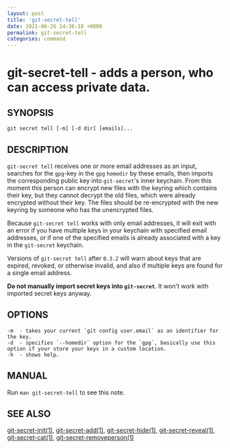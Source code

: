 ```yaml
---
layout: post
title: 'git-secret-tell'
date: 2021-06-26 14:36:18 +0000
permalink: git-secret-tell
categories: command
---
```

git-secret-tell - adds a person, who can access private data.
===============================================================

## SYNOPSIS

    git secret tell [-m] [-d dir] [emails]...


## DESCRIPTION
`git-secret tell` receives one or more email addresses as an input, searches for the `gpg`-key in the `gpg`
`homedir` by these emails, then imports the corresponding public key into `git-secret`'s inner keychain.
From this moment this person can encrypt new files with the keyring which contains their key,
but they cannot decrypt the old files, which were already encrypted without their key.
The files should be re-encrypted with the new keyring by someone who has the unencrypted files.

Because `git-secret tell` works with only email addresses, it will exit with an error if you have
multiple keys in your keychain with specified email addresses, or if one of the specified emails
is already associated with a key in the `git-secret` keychain.

Versions of `git-secret tell` after `0.3.2` will warn about keys that are expired, revoked, or otherwise invalid,
and also if multiple keys are found for a single email address.

**Do not manually import secret keys into `git-secret`**. It won't work with imported secret keys anyway.

## OPTIONS

    -m  - takes your current `git config user.email` as an identifier for the key.
    -d  - specifies `--homedir` option for the `gpg`, basically use this option if your store your keys in a custom location.
    -h  - shows help.


## MANUAL

Run `man git-secret-tell` to see this note.


## SEE ALSO

[git-secret-init(1)](https://git-secret.io/git-secret-init), [git-secret-add(1)](https://git-secret.io/git-secret-add),
[git-secret-hide(1)](https://git-secret.io/git-secret-hide), [git-secret-reveal(1)](https://git-secret.io/git-secret-reveal),
[git-secret-cat(1)](https://git-secret.io/git-secret-cat), [git-secret-removeperson(1)](https://git-secret.io/git-secret-removeperson)
